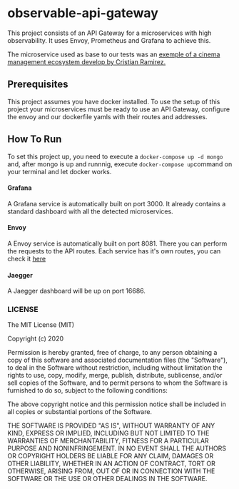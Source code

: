 # observable-api-gateway

This project consists of an API Gateway for a microservices with high observability. It uses Envoy, Prometheus and Grafana to achieve this.

The microservice used as base to our tests was an [exemple of a cinema management ecosystem develop by Cristian Ramirez.](https://github.com/Crizstian/cinema-microservice)

## Prerequisites

This project assumes you have docker installed. To use the setup of this project your microservices must be ready to use an API Gateway, configure the envoy and our dockerfile yamls with their routes and addresses.

## How To Run
To set this project up, you need to execute a `docker-compose up -d mongo` and, after mongo is up and runnnig, execute `docker-compose up`command on your terminal and let docker works.

#### Grafana
A Grafana service is automatically built on port 3000. It already contains a standard dashboard with all the detected microservices.

#### Envoy
A Envoy service is automatically built on port 8081. There you can perform the requests to the API routes.
Each service has it's own routes, you can check it [here](https://github.com/microservice-2020-3/cinema-microservice/tree/6cdf6ff2f5fb6526b511d3e344e0dff1d768a4f6/raml-spec)

#### Jaegger
A Jaegger dashboard will be up on port 16686.


### LICENSE
The MIT License (MIT)

Copyright (c) 2020 

Permission is hereby granted, free of charge, to any person obtaining a copy of this software and associated documentation files (the "Software"), to deal in the Software without restriction, including without limitation the rights to use, copy, modify, merge, publish, distribute, sublicense, and/or sell copies of the Software, and to permit persons to whom the Software is furnished to do so, subject to the following conditions:

The above copyright notice and this permission notice shall be included in all copies or substantial portions of the Software.

THE SOFTWARE IS PROVIDED "AS IS", WITHOUT WARRANTY OF ANY KIND, EXPRESS OR IMPLIED, INCLUDING BUT NOT LIMITED TO THE WARRANTIES OF MERCHANTABILITY, FITNESS FOR A PARTICULAR PURPOSE AND NONINFRINGEMENT. IN NO EVENT SHALL THE AUTHORS OR COPYRIGHT HOLDERS BE LIABLE FOR ANY CLAIM, DAMAGES OR OTHER LIABILITY, WHETHER IN AN ACTION OF CONTRACT, TORT OR OTHERWISE, ARISING FROM, OUT OF OR IN CONNECTION WITH THE SOFTWARE OR THE USE OR OTHER DEALINGS IN THE SOFTWARE.
